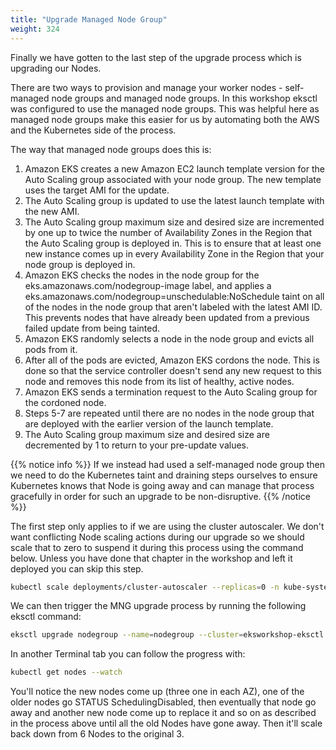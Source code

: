 ```yaml
---
title: "Upgrade Managed Node Group"
weight: 324
---
```


Finally we have gotten to the last step of the upgrade process which is upgrading our Nodes.

There are two ways to provision and manage your worker nodes - self-managed node groups and managed node groups. In this workshop eksctl was configured to use the managed node groups. This was helpful here as managed node groups make this easier for us by automating both the AWS and the Kubernetes side of the process.

The way that managed node groups does this is:

1. Amazon EKS creates a new Amazon EC2 launch template version for the Auto Scaling group associated with your node group. The new template uses the target AMI for the update.
1. The Auto Scaling group is updated to use the latest launch template with the new AMI.
1. The Auto Scaling group maximum size and desired size are incremented by one up to twice the number of Availability Zones in the Region that the Auto Scaling group is deployed in. This is to ensure that at least one new instance comes up in every Availability Zone in the Region that your node group is deployed in.
1. Amazon EKS checks the nodes in the node group for the eks.amazonaws.com/nodegroup-image label, and applies a eks.amazonaws.com/nodegroup=unschedulable:NoSchedule taint on all of the nodes in the node group that aren't labeled with the latest AMI ID. This prevents nodes that have already been updated from a previous failed update from being tainted.
1. Amazon EKS randomly selects a node in the node group and evicts all pods from it.
1. After all of the pods are evicted, Amazon EKS cordons the node. This is done so that the service controller doesn't send any new request to this node and removes this node from its list of healthy, active nodes.
1. Amazon EKS sends a termination request to the Auto Scaling group for the cordoned node.
1. Steps 5-7 are repeated until there are no nodes in the node group that are deployed with the earlier version of the launch template.
1. The Auto Scaling group maximum size and desired size are decremented by 1 to return to your pre-update values.

{{% notice info %}}
If we instead had used a self-managed node group then we need to do the Kubernetes taint and draining steps ourselves to ensure Kubernetes knows that Node is going away and can manage that process gracefully in order for such an upgrade to be non-disruptive.
{{% /notice %}}

The first step only applies to if we are using the cluster autoscaler. We don't want conflicting Node scaling actions during our upgrade so we should scale that to zero to suspend it during this process using the command below. Unless you have done that chapter in the workshop and left it deployed you can skip this step.

```bash
kubectl scale deployments/cluster-autoscaler --replicas=0 -n kube-system
```

We can then trigger the MNG upgrade process by running the following eksctl command:
```bash
eksctl upgrade nodegroup --name=nodegroup --cluster=eksworkshop-eksctl --kubernetes-version=1.18
```

In another Terminal tab you can follow the progress with:
```bash
kubectl get nodes --watch
```
You'll notice the new nodes come up (three one in each AZ), one of the older nodes go STATUS SchedulingDisabled, then eventually that node go away and another new node come up to replace it and so on as described in the process above until all the old Nodes have gone away. Then it'll scale back down from 6 Nodes to the original 3.